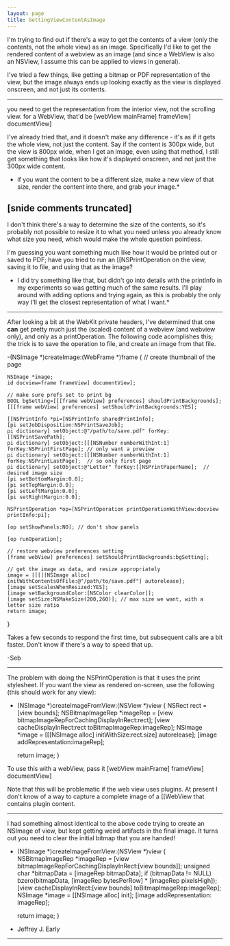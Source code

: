 ```yaml
---
layout: page
title: GettingViewContentAsImage
---
```




I'm trying to find out if there's a way to get the contents of a view (only the contents, not the whole view) as an image. Specifically I'd like to get the rendered content of a webview as an image (and since a WebView is also an NSView, I assume this can be applied to views in general).

I've tried a few things, like getting a bitmap or PDF representation of the view, but the image always ends up looking exactly as the view is displayed onscreen, and not just its contents.

----

you need to get the representation from the interior view, not the scrolling view. for a WebView, that'd be      [webView mainFrame] frameView] documentView]

I've already tried that, and it doesn't make any difference - it's as if it gets the whole view, not just the content. Say if the content is 300px wide, but the view is 800px wide, when I get an image, even using that method, I still get something that looks like how it's displayed onscreen, and not just the 300px wide content.

* if you want the content to be a different size, make a new view of that size, render the content into there, and grab your image.*

[snide comments truncated]
----

I don't think there's a way to determine the size of the contents, so it's probably not possible to resize it to what you need unless you already know what size you need, which would make the whole question pointless.

I'm guessing you want something much like how it would be printed out or saved to PDF; have you tried to run an [[NSPrintOperation on the view, saving it to file, and using that as the image?

* I did try something like that, but didn't go into details with the printInfo in my experiments so was getting much of the same results. I'll play around with adding options and trying again, as this is probably the only way I'll get the closest representation of what I want.*

----

After looking a bit at the WebKit private headers, I've determined that one **can** get pretty much just the (scaled) content of a webview (and webview only), and only as a printOperation. The following code acomplishes this; the trick is to save the operation to file, and create an image from that file.
    
-(NSImage *)createImage:(WebFrame *)frame
{
	// create thumbnail of the page
	
	NSImage *image;
	id docview=frame frameView] documentView];
	
	// make sure prefs set to print bg
	BOOL bgSetting=[[[frame webView] preferences] shouldPrintBackgrounds];
	[[[frame webView] preferences] setShouldPrintBackgrounds:YES];

	[[NSPrintInfo *pi=[NSPrintInfo sharedPrintInfo];
	[pi setJobDisposition:NSPrintSaveJob];
	pi dictionary] setObject:@"/path/to/save.pdf" forKey:[[NSPrintSavePath];
	pi dictionary] setObject:[[[NSNumber numberWithInt:1] forKey:NSPrintFirstPage]; // only want a preview
	pi dictionary] setObject:[[[NSNumber numberWithInt:1] forKey:NSPrintLastPage];  // so only first page
	pi dictionary] setObject:@"Letter" forKey:[[NSPrintPaperName];  // desired image size
	[pi setBottomMargin:0.0];
	[pi setTopMargin:0.0];
	[pi setLeftMargin:0.0];
	[pi setRightMargin:0.0];
	
	NSPrintOperation *op=[NSPrintOperation printOperationWithView:docview printInfo:pi];
	
	[op setShowPanels:NO]; // don't show panels
	
	[op runOperation];
	
	// restore webview preferences setting
	[frame webView] preferences] setShouldPrintBackgrounds:bgSetting];
	
	// get the image as data, and resize appropriately	
	image = [[[[[NSImage alloc] initWithContentsOfFile:@"/path/to/save.pdf"] autorelease];
	[image setScalesWhenResized:YES];
	[image setBackgroundColor:[NSColor clearColor]];
	[image setSize:NSMakeSize(200,260)]; // max size we want, with a letter size ratio
	return image;
}


Takes a few seconds to respond the first time, but subsequent calls are a bit faster. Don't know if there's a way to speed that up.

-Seb

----

The problem with doing the NSPrintOperation is that it uses the print stylesheet.  If you want the view as rendered on-screen, use the following  (this should work for any view):

    
- (NSImage *)createImageFromView:(NSView *)view {
	NSRect rect = [view bounds];
	NSBitmapImageRep *imageRep = [view bitmapImageRepForCachingDisplayInRect:rect];
	[view cacheDisplayInRect:rect toBitmapImageRep:imageRep];
	NSImage *image = [[[NSImage alloc] initWithSize:rect.size] autorelease];
	[image addRepresentation:imageRep];
	
	return image;
}


To use this with a webView, pass it [webView mainFrame] frameView] documentView]

Note that this will be problematic if the web view uses plugins. At present I don't know of a way to capture a complete image of a [[WebView that contains plugin content.

----

I had something almost identical to the above code trying to create an NSImage of view, but kept getting weird artifacts in the final image. It turns out you need to clear the initial bitmap that you are handed!

    
- (NSImage *)createImageFromView:(NSView *)view {
	NSBitmapImageRep *imageRep = [view bitmapImageRepForCachingDisplayInRect:[view bounds]];
	unsigned char *bitmapData = [imageRep bitmapData];
	if (bitmapData != NULL) bzero(bitmapData, [imageRep bytesPerRow] * [imageRep pixelsHigh]);
	[view cacheDisplayInRect:[view bounds] toBitmapImageRep:imageRep];
	NSImage *image = [[NSImage alloc] init];
	[image addRepresentation: imageRep];
	
	return image;
}


- Jeffrey J. Early

----


